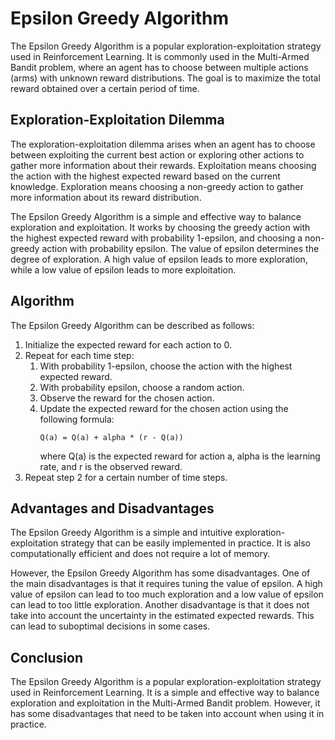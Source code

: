 # Epsilon Greedy Algorithm

The Epsilon Greedy Algorithm is a popular exploration-exploitation strategy used in Reinforcement Learning. It is commonly used in the Multi-Armed Bandit problem, where an agent has to choose between multiple actions (arms) with unknown reward distributions. The goal is to maximize the total reward obtained over a certain period of time.

## Exploration-Exploitation Dilemma

The exploration-exploitation dilemma arises when an agent has to choose between exploiting the current best action or exploring other actions to gather more information about their rewards. Exploitation means choosing the action with the highest expected reward based on the current knowledge. Exploration means choosing a non-greedy action to gather more information about its reward distribution.

The Epsilon Greedy Algorithm is a simple and effective way to balance exploration and exploitation. It works by choosing the greedy action with the highest expected reward with probability 1-epsilon, and choosing a non-greedy action with probability epsilon. The value of epsilon determines the degree of exploration. A high value of epsilon leads to more exploration, while a low value of epsilon leads to more exploitation.

## Algorithm

The Epsilon Greedy Algorithm can be described as follows:

1. Initialize the expected reward for each action to 0.
2. Repeat for each time step:
    1. With probability 1-epsilon, choose the action with the highest expected reward.
    2. With probability epsilon, choose a random action.
    3. Observe the reward for the chosen action.
    4. Update the expected reward for the chosen action using the following formula:
        ```
        Q(a) = Q(a) + alpha * (r - Q(a))
        ```
        where Q(a) is the expected reward for action a, alpha is the learning rate, and r is the observed reward.
3. Repeat step 2 for a certain number of time steps.

## Advantages and Disadvantages

The Epsilon Greedy Algorithm is a simple and intuitive exploration-exploitation strategy that can be easily implemented in practice. It is also computationally efficient and does not require a lot of memory.

However, the Epsilon Greedy Algorithm has some disadvantages. One of the main disadvantages is that it requires tuning the value of epsilon. A high value of epsilon can lead to too much exploration and a low value of epsilon can lead to too little exploration. Another disadvantage is that it does not take into account the uncertainty in the estimated expected rewards. This can lead to suboptimal decisions in some cases.

## Conclusion

The Epsilon Greedy Algorithm is a popular exploration-exploitation strategy used in Reinforcement Learning. It is a simple and effective way to balance exploration and exploitation in the Multi-Armed Bandit problem. However, it has some disadvantages that need to be taken into account when using it in practice.
